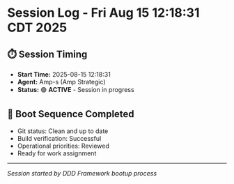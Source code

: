 # Session Log - Fri Aug 15 12:18:31 CDT 2025

## ⏱️ Session Timing
- **Start Time:** 2025-08-15 12:18:31
- **Agent:** Amp-s (Amp Strategic)
- **Status:** 🟢 **ACTIVE** - Session in progress

## 🚀 Boot Sequence Completed
- Git status: Clean and up to date
- Build verification: Successful
- Operational priorities: Reviewed
- Ready for work assignment

---
*Session started by DDD Framework bootup process*
